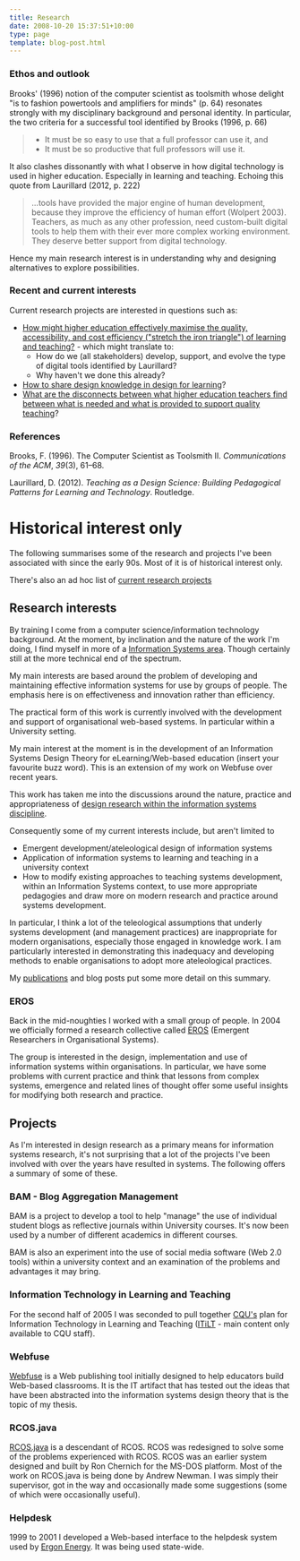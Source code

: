```yaml
---
title: Research
date: 2008-10-20 15:37:51+10:00
type: page
template: blog-post.html
---
```

### Ethos and outlook

Brooks' (1996) notion of the computer scientist as toolsmith whose delight "is to fashion powertools and amplifiers for minds" (p. 64) resonates strongly with my disciplinary background and personal identity. In particular, the two criteria for a successful tool identified by Brooks (1996, p. 66)

> - It must be so easy to use that a full professor can use it, and
> - It must be so productive that full professors will use it.

It also clashes dissonantly with what I observe in how digital technology is used in higher education. Especially in learning and teaching. Echoing this quote from Laurillard (2012, p. 222)

> ...tools have provided the major engine of human development, because they improve the efficiency of human effort (Wolpert 2003). Teachers, as much as any other profession, need custom-built digital tools to help them with their ever more complex working environment. They deserve better support from digital technology.

Hence my main research interest is in understanding why and designing alternatives to explore possibilities.

### Recent and current interests

Current research projects are interested in questions such as:

- [How might higher education effectively maximise the quality, accessibility, and cost efficiency ("stretch the iron triangle") of learning and teaching?](/blog2/2023/02/09/gathers-weavers-and-augmenters-three-principles-for-dynamic-and-sustainable-delivery-of-quality-learning-and-teaching/) - which might translate to:
    - How do we (all stakeholders) develop, support, and evolve the type of digital tools identified by Laurillard?
    - Why haven't we done this already?
- [How to share design knowledge in design for learning](/blog2/2019/11/28/how-to-share-design-knowledge-in-design-for-digital-learning/)?
- [What are the disconnects between what higher education teachers find between what is needed and what is provided to support quality teaching](/blog2/2020/06/02/understanding-digital-education-through-workarounds-and-quality-indicators/)?

### References

Brooks, F. (1996). The Computer Scientist as Toolsmith II. _Communications of the ACM_, _39_(3), 61–68.

Laurillard, D. (2012). _Teaching as a Design Science: Building Pedagogical Patterns for Learning and Technology_. Routledge.

# Historical interest only

The following summarises some of the research and projects I've been associated with since the early 90s. Most of it is of historical interest only.

There's also an ad hoc list of [current research projects](/blog2/current-research-projects/)

## Research interests

By training I come from a computer science/information technology background. At the moment, by inclination and the nature of the work I'm doing, I find myself in more of a [Information Systems area](http://www.isworld.org/isworld/isworldtext.html). Though certainly still at the more technical end of the spectrum.

My main interests are based around the problem of developing and maintaining effective information systems for use by groups of people. The emphasis here is on effectiveness and innovation rather than efficiency.

The practical form of this work is currently involved with the development and support of organisational web-based systems. In particular within a University setting.

My main interest at the moment is in the development of an Information Systems Design Theory for eLearning/Web-based education (insert your favourite buzz word). This is an extension of my work on Webfuse over recent years.

This work has taken me into the discussions around the nature, practice and appropriateness of [design research within the information systems discipline](http://ais.affiniscape.com/displaycommon.cfm?an=1&subarticlenbr=279).

Consequently some of my current interests include, but aren't limited to

- Emergent development/ateleological design of information systems
- Application of information systems to learning and teaching in a university context
- How to modify existing approaches to teaching systems development, within an Information Systems context, to use more appropriate pedagogies and draw more on modern research and practice around systems development.

In particular, I think a lot of the teleological assumptions that underly systems development (and management practices) are inappropriate for modern organisations, especially those engaged in knowledge work. I am particularly interested in demonstrating this inadequacy and developing methods to enable organisations to adopt more ateleological practices.

My [publications](/blog2/publications/) and blog posts put some more detail on this summary.

### EROS

Back in the mid-noughties I worked with a small group of people. In 2004 we officially formed a research collective called [EROS](http://cq-pan.cqu.edu.au/eros/) (Emergent Researchers in Organisational Systems).

The group is interested in the design, implementation and use of information systems within organisations. In particular, we have some problems with current practice and think that lessons from complex systems, emergence and related lines of thought offer some useful insights for modifying both research and practice.

## Projects

As I'm interested in design research as a primary means for information systems research, it's not surprising that a lot of the projects I've been involved with over the years have resulted in systems. The following offers a summary of some of these.

### BAM - Blog Aggregation Management

BAM is a project to develop a tool to help "manage" the use of individual student blogs as reflective journals within University courses. It's now been used by a number of different academics in different courses.

BAM is also an experiment into the use of social media software (Web 2.0 tools) within a university context and an examination of the problems and advantages it may bring.

### Information Technology in Learning and Teaching

For the second half of 2005 I was seconded to pull together [CQU's](http://www.cqu.edu.au) plan for Information Technology in Learning and Teaching ([ITiLT](http://itilt.cqu.edu.au/) - main content only available to CQU staff).

### Webfuse

[Webfuse](http://webfuse.cqu.edu.au/) is a Web publishing tool initially designed to help educators build Web-based classrooms. It is the IT artifact that has tested out the ideas that have been abstracted into the information systems design theory that is the topic of my thesis.

### RCOS.java

[RCOS.java](http://rcosjava.org/) is a descendant of RCOS. RCOS was redesigned to solve some of the problems experienced with RCOS. RCOS was an earlier system designed and built by Ron Chernich for the MS-DOS platform. Most of the work on RCOS.java is being done by Andrew Newman. I was simply their supervisor, got in the way and occasionally made some suggestions (some of which were occasionally useful).

### Helpdesk

1999 to 2001 I developed a Web-based interface to the helpdesk system used by [Ergon Energy](http://www.ergon.com.au/). It was being used state-wide.